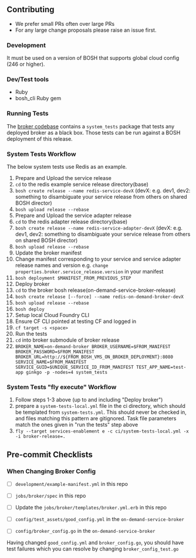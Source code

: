 ## Contributing

- We prefer small PRs often over large PRs
- For any large change proposals please raise an issue first.

### Development

It must be used on a version of BOSH that supports global cloud config (246 or higher).

### Dev/Test tools
* Ruby
* bosh_cli Ruby gem

### Running Tests
The [broker codebase](https://github.com/pivotal-cf/on-demand-service-broker)
contains a `system_tests` package that tests any deployed broker as a black box.
Those tests can be run against a BOSH deployment of this release.

### System Tests Workflow
The below system tests use Redis as an example.

1. Prepare and Upload the service release
  1. `cd` to the redis example service release directory(base)
  1. `bosh create release --name redis-service-devX`
   (devX: e.g. dev1, dev2: something to disambiguate your service release from others on shared BOSH director)
  1. `bosh upload release --rebase`
1. Prepare and Upload the service adapter release
  1. `cd` to the redis adapter release directory(base)
  1. `bosh create release --name redis-service-adapter-devX`
   (devX: e.g. dev1, dev2: something to disambiguate your service release from others on shared BOSH director)
  1. `bosh upload release --rebase`
1. Update the broker manifest
  1. Change manifest corresponding to your service and service adapter release names and version
    e.g. `change properties.broker.service_release.version` in your manifest
  1. `bosh deployment $MANIFEST_FROM_PREVIOUS_STEP`
1. Deploy broker
  1. `cd` to the broker bosh release(on-demand-service-broker-release)
  1. `bosh create release [--force] --name redis-on-demand-broker-devX`
  1. `bosh upload release --rebase`
  1. `bosh deploy`
1. Setup local Cloud Foundry CLI
  1. Ensure CF CLI pointed at testing CF and logged in
  1. `cf target -s <space>`
1. Run the tests
  1. `cd` into broker submodule of broker release
  1. `BROKER_NAME=on-demand-broker BROKER_USERNAME=$FROM_MANIFEST BROKER_PASSWORD=$FROM_MANIFEST BROKER_URL=http://${FROM_BOSH_VMS_ON_BROKER_DEPLOYMENT}:8080 SERVICE_NAME=$FROM_MANIFEST
  SERVICE_GUID=$UNIQUE_SERVICE_ID_FROM_MANIFEST
  TEST_APP_NAME=test-app ginkgo -p -nodes=4 system_tests`

### System Tests "fly execute" Workflow
1. Follow steps 1-3 above (up to and including "Deploy broker")
1. prepare a `system-tests-local.yml` file in the ci directory, which should be templated from `system-tests.yml`. This should never be checked in, and files matching this pattern are gitignored.
Task file parameters match the ones given in "run the tests" step above
1. `fly --target services-enablement e -c ci/system-tests-local.yml -x -i broker-release=.`


## Pre-commit Checklists

### When Changing Broker Config

- [ ] `development/example-manifest.yml` in this repo
- [ ] `jobs/broker/spec` in this repo
- [ ] Update the `jobs/broker/templates/broker.yml.erb` in this repo
- [ ] `config/test_assets/good_config.yml` in the `on-demand-service-broker`
- [ ] `config/broker_config.go` in the `on-demand-service-broker`


Having changed `good_config.yml` and `broker_config.go`, you should have test failures which you can resolve by changing `broker_config_test.go`


